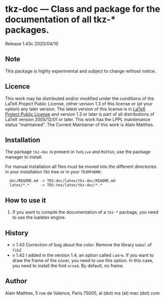 # tkz-doc — Class and package for the documentation of all tkz-* packages.

Release 1.43c 2020/04/10

## Note

This package is highly experimental and subject to change without notice.

## Licence

This work may be distributed and/or modified under the
conditions of the LaTeX Project Public License, either version 1.3
of this license or (at your option) any later version.
The latest version of this license is in
[LaTeX Project Public License](https://www.latex-project.org/lppl/)
and version 1.3 or later is part of all distributions of LaTeX
version 2005/12/01 or later.
This work has the LPPL maintenance status “maintained”.
The Current Maintainer of this work is Alain Matthes.

## Installation

The package `tkz-doc` is present in `TeXLive` and `MiKTeX`, use the
package manager to install.

For manual installation all files must be moved into the different directories in your
installation `TDS` tree or in your `TEXMFHOME`:

```
  doc/README.md -> TDS:doc/latex/tkz-doc/README.md
  latex/*.*     -> TDS:tex/latex/tkz-doc/*.*
```

## How to use it

1. If you want to compile the documentation of a `tkz-*` package, you need to use the lualatex engine.

## History

- v 1.43 Correction of bug about the color. Remove the library `babel` of `TikZ`
- v 1.42 I added in the version 1.4, an option called `cadre`. If you want to draw the frame of the cover, you need to use this option. In this case, you need to
install the font `orna4`. By default, no frame.

## Author

Alain Matthes, 5 rue de Valence, Paris 75005, al (dot) ma (at) mac (dot) com
